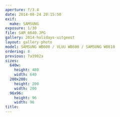 ```yaml
---
aperture: f/3.4
date: 2014-08-24 20:15:50
exif:
  make: SAMSUNG
exposure: 1/30
file: SAM_6640.JPG
gallery: 2014-holidays-uitgeest
layout: gallery-photo
model: SAMSUNG WB600 / VLUU WB600 / SAMSUNG WB610
ordering: 8
previous: 7a3902a
sizes:
  640w:
    height: 480
    width: 640
  200x200:
    height: 200
    width: 200
  96x96:
    height: 96
    width: 96
title: 
---
```

